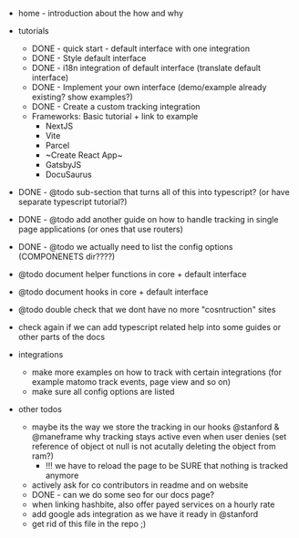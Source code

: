 * home - introduction about the how and why

* tutorials
  * DONE - quick start - default interface with one integration
  * DONE - Style default interface
  * DONE - i18n integration of default interface (translate default interface)
  * DONE - Implement your own interface (demo/example already existing? show examples?)
  * DONE - Create a custom tracking integration 
  * Frameworks: Basic tutorial + link to example
    * NextJS
    * Vite
    * Parcel
    * ~Create React App~
    * GatsbyJS
    * DocuSaurus
* DONE - @todo sub-section that turns all of this into typescript? (or have separate typescript tutorial?)
* DONE -  @todo add another guide on how to handle tracking in single page applications (or ones that use routers)
* DONE - @todo we actually need to list the config options (COMPONENETS dir????)
* @todo document helper functions in core + default interface
* @todo document hooks in core + default interface
* @todo double check that we dont have no more "cosntruction" sites
* check again if we can add typescript related help into some guides or other parts of the docs
    
* integrations
  * make more examples on how to track with certain integrations (for example matomo track events, page view and so on)
  * make sure all config options are listed



* other todos
  * maybe its the way we store the tracking in our hooks @stanford & @maneframe why tracking stays active even when user denies (set reference of object ot null is not acutally deleting the object from ram?)
    * !!! we have to reload the page to be SURE that nothing is tracked anymore
  * actively ask for co contributors in readme and on website
  * DONE - can we do some seo for our docs page?
  * when linking hashbite, also offer payed services on a hourly rate
  * add google ads integration as we have it ready in @stanford
  * get rid of this file in the repo ;)
